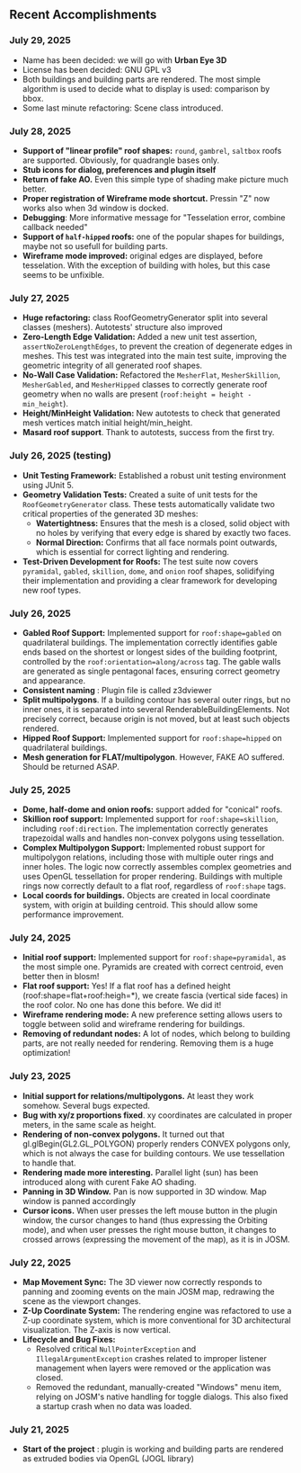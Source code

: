 ## Recent Accomplishments

### July 29, 2025
* Name has been decided: we will go with **Urban Eye 3D**
* License has been decided: GNU GPL v3
* Both buildings and building parts are rendered. The most simple algorithm is used to decide what to display is used: comparison by bbox.
* Some last minute refactoring: Scene class introduced.

### July 28, 2025
* **Support of "linear profile" roof shapes:** `round`, `gambrel`, `saltbox` roofs are supported. Obviously, for quadrangle bases only. 
* **Stub icons for dialog, preferences and plugin itself**
* **Return of fake AO.**  Even this simple type of shading make picture much better.
* **Proper registration of Wireframe mode shortcut.** Pressin "Z" now works also when 3d window is docked.
* **Debugging**: More informative message for "Tesselation error, combine callback needed"  
* **Support of `half-hipped` roofs:** one of the popular shapes for buildings, maybe not so usefull for building parts. 
* **Wireframe mode improved:** original edges are displayed, before tesselation. With the exception of building with holes, but this case seems to be unfixible.


### July 27, 2025
* **Huge refactoring:**  class RoofGeometryGenerator split into several classes (meshers). Autotests' structure also improved
* **Zero-Length Edge Validation:** Added a new unit test assertion, `assertNoZeroLengthEdges`, to prevent the creation of degenerate edges in meshes. This test was integrated into the main test suite, improving the geometric integrity of all generated roof shapes.
* **No-Wall Case Validation:** Refactored the `MesherFlat`,  `MesherSkillion`, `MesherGabled`, and `MesherHipped` classes to correctly generate roof geometry when no walls are present (`roof:height = height - min_height`). 
* **Height/MinHeight Validation:** New autotests to check that generated mesh vertices match initial height/min_height.
* **Masard roof support**. Thank to autotests, success from the first try.


### July 26, 2025 (testing)
* **Unit Testing Framework:** Established a robust unit testing environment using JUnit 5.
* **Geometry Validation Tests:** Created a suite of unit tests for the `RoofGeometryGenerator` class. These tests automatically validate two critical properties of the generated 3D meshes:
    *   **Watertightness:** Ensures that the mesh is a closed, solid object with no holes by verifying that every edge is shared by exactly two faces.
    *   **Normal Direction:** Confirms that all face normals point outwards, which is essential for correct lighting and rendering.
* **Test-Driven Development for Roofs:** The test suite now covers `pyramidal`, `gabled`, `skillion`, `dome`, and `onion` roof shapes, solidifying their implementation and providing a clear framework for developing new roof types. 

### July 26, 2025                                                            
* **Gabled Roof Support:** Implemented support for `roof:shape=gabled` on quadrilateral buildings. 
The implementation correctly identifies gable ends based on the shortest or longest sides of the building footprint, controlled by the
`roof:orientation=along/across` tag. The gable walls are generated  as single pentagonal faces, ensuring correct geometry and appearance.
* **Сonsistent naming** : Plugin file is called z3dviewer 
* **Split multipolygons**. If a building contour has several outer rings, but no inner ones, it is separated into several RenderableBuildingElements. Not precisely correct, because origin is not moved, but at least such objects rendered.
* **Hipped Roof Support:** Implemented support for `roof:shape=hipped` on quadrilateral buildings. 
* **Mesh generation for FLAT/multipolygon**. However, FAKE AO suffered. Should be returned ASAP.


### July 25, 2025
* **Dome, half-dome and onion roofs:** support added for "conical" roofs.
* **Skillion roof support:** Implemented support for `roof:shape=skillion`, including `roof:direction`. The implementation correctly generates trapezoidal walls and handles non-convex polygons using tessellation.
* **Complex Multipolygon Support:** Implemented robust support for multipolygon relations, including those with multiple outer rings and inner holes. The logic now correctly assembles complex geometries and uses OpenGL tessellation for proper rendering. Buildings with multiple rings now correctly default to a flat roof, regardless of `roof:shape` tags.
* **Local coords for buildings.** Objects are created in local coordinate system, with origin at building centroid. This should allow some performance improvement.

### July 24, 2025
* **Initial roof support:** Implemented support for `roof:shape=pyramidal`, as the most simple one. Pyramids are created with correct centroid, even better then in blosm!
* **Flat roof support:** Yes! If a flat roof has a defined height (roof:shape=flat+roof:heigh=*), we create fascia (vertical side faces) in the roof color. No one has done this before. We did it!
* **Wireframe rendering mode:** A new preference setting allows users to toggle between solid and wireframe rendering for buildings.
* **Removing of redundant nodes:** A lot of nodes, which belong to building parts, are not really needed for rendering. Removing them is a huge optimization!


### July 23, 2025
* **Initial support for relations/multipolygons.** At least they work somehow. Several bugs expected.
* **Bug with xy/z proportions fixed**. xy coordinates are calculated in proper meters, in the same scale as height.
* **Rendering of non-convex polygons.**  It turned out that  gl.glBegin(GL2.GL_POLYGON) properly renders CONVEX polygons only, which is not always the case for building contours. We use tessellation to handle that.
* **Rendering made more interesting.**  Parallel light (sun) has been introduced along with curent Fake AO  shading. 
* **Panning in 3D Window.** Pan is now supported in 3D window. Map window is panned accordingly
* **Cursor icons.** When user presses the left mouse button in the plugin window, the cursor changes to hand (thus expressing the Orbiting mode), and when user presses the 
right mouse button, it changes to crossed arrows (expressing the movement of the map), as it is in JOSM.

###  July 22, 2025

*   **Map Movement Sync:** The 3D viewer now correctly responds to panning and zooming events on the main JOSM map, redrawing the scene as the viewport changes.
*   **Z-Up Coordinate System:** The rendering engine was refactored to use a Z-up coordinate system, which is more conventional for 3D architectural visualization. The Z-axis is now vertical.
*   **Lifecycle and Bug Fixes:**
    *   Resolved critical `NullPointerException` and `IllegalArgumentException` crashes related to improper listener management when layers were removed or the application was closed.
    *   Removed the redundant, manually-created "Windows" menu item, relying on JOSM's native handling for toggle dialogs. This also fixed a startup crash when no data was loaded.

###  July 21, 2025
* **Start of the project** : plugin is working and building parts are rendered  as extruded bodies via OpenGL (JOGL library) 
